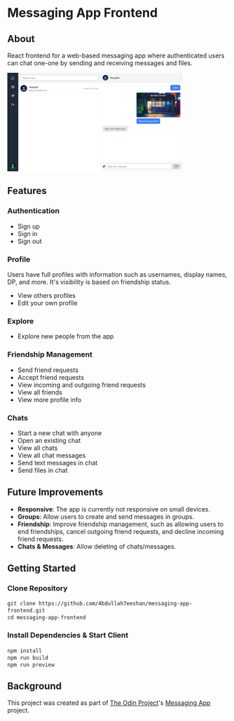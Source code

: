 # Messaging App Frontend

## About

React frontend for a web-based messaging app where authenticated users can chat one-one by sending and receiving messages and files.

<img src="./public/messaging-app.png" alt="Messaging App Chat Window" width="400">


## Features

### Authentication

- Sign up
- Sign in
- Sign out

### Profile

Users have full profiles with information such as usernames, display names, DP, and more. It's visibility is based on friendship status.

- View others profiles
- Edit your own profile


### Explore

- Explore new people from the app

### Friendship Management
 
- Send friend requests 
- Accept friend requests
- View incoming and outgoing friend requests
- View all friends
- View more profile info

### Chats

- Start a new chat with anyone
- Open an existing chat
- View all chats
- View all chat messages
- Send text messages in chat
- Send files in chat

## Future Improvements

- **Responsive**: The app is currently not responsive on small devices.
- **Groups**: Allow users to create and send messages in groups.
- **Friendship**: Improve friendship management, such as allowing users to end friendships, cancel outgoing friend requests, and decline incoming friend requests.
- **Chats & Messages**: Allow deleting of chats/messages.


## Getting Started

### Clone Repository

```
git clone https://github.com/4bdullah7eeshan/messaging-app-frontend.git
cd messaging-app-frontend
```

### Install Dependencies & Start Client

```
npm install
npm run build
npm run preview
```

## Background

This project was created as part of [The Odin Project](https://www.theodinproject.com/)'s [Messaging App](https://www.theodinproject.com/lessons/nodejs-messaging-app) project.
